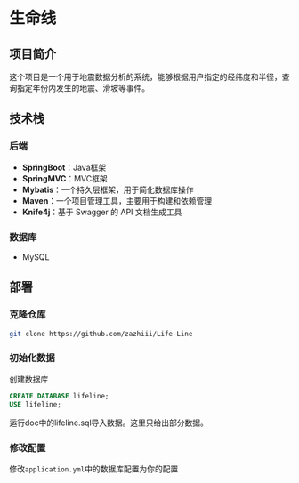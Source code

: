 # 生命线
## 项目简介
这个项目是一个用于地震数据分析的系统，能够根据用户指定的经纬度和半径，查询指定年份内发生的地震、滑坡等事件。
## 技术栈
### 后端
- **SpringBoot**：Java框架
- **SpringMVC**：MVC框架
- **Mybatis**：一个持久层框架，用于简化数据库操作
- **Maven**：一个项目管理工具，主要用于构建和依赖管理
- **Knife4j**：基于 Swagger 的 API 文档生成工具
### 数据库
- MySQL
## 部署
### 克隆仓库
```bash
git clone https://github.com/zazhiii/Life-Line
```
### 初始化数据
创建数据库
```sql
CREATE DATABASE lifeline;
USE lifeline;
```
运行doc中的lifeline.sql导入数据。这里只给出部分数据。
### 修改配置
修改`application.yml`中的数据库配置为你的配置


